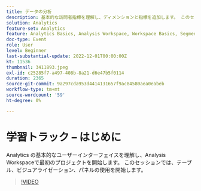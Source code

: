 ```yaml
---
title: データの分析
description: 基本的な訪問者指標を理解し、ディメンションと指標を追加します。 このセッションでは、日付範囲の使用、比較およびセグメントの適用を開始します。
solution: Analytics
feature-set: Analytics
feature: Analytics Basics, Analysis Workspace, Workspace Basics, Segmentation, Metrics
doc-type: Event
role: User
level: Beginner
last-substantial-update: 2022-12-01T00:00:00Z
kt: 11536
thumbnail: 3411893.jpeg
exl-id: c25285f7-a497-408b-8a21-d6e47b5f0114
duration: 2365
source-git-commit: 9a297cda953d4414131657f9ac84580aea0eabeb
workflow-type: tm+mt
source-wordcount: '59'
ht-degree: 0%

---
```


# 学習トラック – はじめに

Analytics の基本的なユーザーインターフェイスを理解し、Analysis Workspaceで最初のプロジェクトを開始します。 このセッションでは、テーブル、ビジュアライゼーション、パネルの使用を開始します。

>[!VIDEO](https://video.tv.adobe.com/v/3411893/?quality=12&learn=on)
